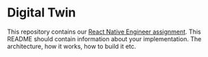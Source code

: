 # Digital Twin

This repository contains our [React Native Engineer assignment](assignment.md). This README should 
contain information about your implementation. The architecture, how it works, how to build it etc.
